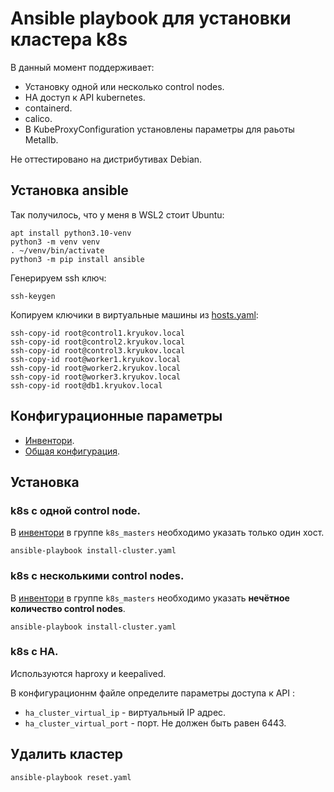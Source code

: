 # Ansible playbook для установки кластера k8s

В данный момент поддерживает:
* Установку одной или несколько control nodes.
* HA доступ к API kubernetes.
* containerd.
* calico.
* В KubeProxyConfiguration установлены параметры для раьоты Metallb.

Не оттестировано на дистрибутивах Debian.

## Установка ansible

Так получилось, что у меня в WSL2 стоит Ubuntu:

```shell
apt install python3.10-venv
python3 -m venv venv
. ~/venv/bin/activate
python3 -m pip install ansible
```

Генерируем ssh ключ:

```shell
ssh-keygen
```

Копируем ключики в виртуальные машины из [hosts.yaml](hosts.yml):

 ```shell
ssh-copy-id root@control1.kryukov.local
ssh-copy-id root@control2.kryukov.local
ssh-copy-id root@control3.kryukov.local
ssh-copy-id root@worker1.kryukov.local
ssh-copy-id root@worker2.kryukov.local
ssh-copy-id root@worker3.kryukov.local
ssh-copy-id root@db1.kryukov.local
```

## Конфигурационные параметры

* [Инвентори](hosts.yaml).
* [Общая конфигурация](group_vars/k8s_cluster).

## Установка

### k8s с одной control node.

В [инвентори](hosts.yaml) в группе `k8s_masters` необходимо указать только один хост.

    ansible-playbook install-cluster.yaml

### k8s с несколькими control nodes.

В [инвентори](hosts.yaml) в группе `k8s_masters` необходимо указать **нечётное количество
control nodes**.

    ansible-playbook install-cluster.yaml

### k8s c HA.

Используются haproxy и keepalived.

В конфигурационнм файле определите параметры доступа к API :

* `ha_cluster_virtual_ip` - виртуальный IP адрес.
* `ha_cluster_virtual_port` - порт. Не должен быть равен 6443.

## Удалить кластер

    ansible-playbook reset.yaml